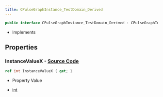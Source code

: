 ```yaml
---
title: CPulseGraphInstance_TestDomain_Derived
---
```


```csharp
public interface CPulseGraphInstance_TestDomain_Derived : CPulseGraphInstance_TestDomain, CBasePulseGraphInstance, ISchemaClass<CBasePulseGraphInstance>, ISchemaClass<CPulseGraphInstance_TestDomain>, ISchemaClass<CPulseGraphInstance_TestDomain_Derived>, ISchemaField, ISchemaClass, INativeHandle
```

- Implements

## Properties

### **InstanceValueX** - [Source Code](https://github.com/swiftly-solution/swiftlys2/blob/main/managed/src/SwiftlyS2.Generated/Schemas/Interfaces/CPulseGraphInstance_TestDomain_Derived.cs#L16)

```csharp
ref int InstanceValueX { get; }
```

- Property Value

- [int](https://learn.microsoft.com/dotnet/api/system.int32)

